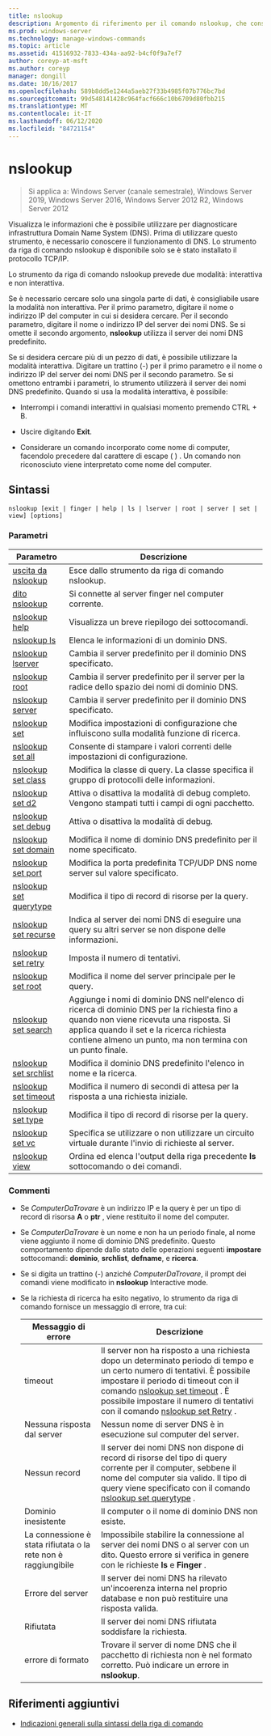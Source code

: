 ```yaml
---
title: nslookup
description: Argomento di riferimento per il comando nslookup, che consente di visualizzare le informazioni che è possibile utilizzare per diagnosticare Domain Name System infrastruttura (DNS).
ms.prod: windows-server
ms.technology: manage-windows-commands
ms.topic: article
ms.assetid: 41516932-7833-434a-aa92-b4cf0f9a7ef7
author: coreyp-at-msft
ms.author: coreyp
manager: dongill
ms.date: 10/16/2017
ms.openlocfilehash: 589b8dd5e1244a5aeb27f33b4985f07b776bc7bd
ms.sourcegitcommit: 99d548141428c964facf666c10b6709d80fbb215
ms.translationtype: MT
ms.contentlocale: it-IT
ms.lasthandoff: 06/12/2020
ms.locfileid: "84721154"
---
```

# <a name="nslookup"></a>nslookup

> Si applica a: Windows Server (canale semestrale), Windows Server 2019, Windows Server 2016, Windows Server 2012 R2, Windows Server 2012

Visualizza le informazioni che è possibile utilizzare per diagnosticare infrastruttura Domain Name System (DNS). Prima di utilizzare questo strumento, è necessario conoscere il funzionamento di DNS. Lo strumento da riga di comando nslookup è disponibile solo se è stato installato il protocollo TCP/IP.

Lo strumento da riga di comando nslookup prevede due modalità: interattiva e non interattiva.

Se è necessario cercare solo una singola parte di dati, è consigliabile usare la modalità non interattiva. Per il primo parametro, digitare il nome o indirizzo IP del computer in cui si desidera cercare. Per il secondo parametro, digitare il nome o indirizzo IP del server dei nomi DNS. Se si omette il secondo argomento, **nslookup** utilizza il server dei nomi DNS predefinito.

Se si desidera cercare più di un pezzo di dati, è possibile utilizzare la modalità interattiva. Digitare un trattino (-) per il primo parametro e il nome o indirizzo IP del server dei nomi DNS per il secondo parametro. Se si omettono entrambi i parametri, lo strumento utilizzerà il server dei nomi DNS predefinito. Quando si usa la modalità interattiva, è possibile:

- Interrompi i comandi interattivi in qualsiasi momento premendo CTRL + B.

- Uscire digitando **Exit**.

- Considerare un comando incorporato come nome di computer, facendolo precedere dal carattere di escape ( \) . Un comando non riconosciuto viene interpretato come nome del computer.

## <a name="syntax"></a>Sintassi

```
nslookup [exit | finger | help | ls | lserver | root | server | set | view] [options]
```

### <a name="parameters"></a>Parametri

| Parametro | Descrizione |
| --------- | ----------- |
| [uscita da nslookup](nslookup-exit-command.md) | Esce dallo strumento da riga di comando nslookup. |
| [dito nslookup](nslookup-finger-command.md) | Si connette al server finger nel computer corrente. |
| [nslookup help](nslookup-help.md) | Visualizza un breve riepilogo dei sottocomandi. |
| [nslookup ls](nslookup-ls.md) | Elenca le informazioni di un dominio DNS. |
| [nslookup lserver](nslookup-lserver.md) | Cambia il server predefinito per il dominio DNS specificato. |
| [nslookup root](nslookup-root.md) | Cambia il server predefinito per il server per la radice dello spazio dei nomi di dominio DNS. |
| [nslookup server](nslookup-server.md) | Cambia il server predefinito per il dominio DNS specificato. |
| [nslookup set](nslookup-set.md) | Modifica impostazioni di configurazione che influiscono sulla modalità funzione di ricerca. |
| [nslookup set all](nslookup-set-all.md) | Consente di stampare i valori correnti delle impostazioni di configurazione. |
| [nslookup set class](nslookup-set-class.md) | Modifica la classe di query. La classe specifica il gruppo di protocolli delle informazioni. |
| [nslookup set d2](nslookup-set-d2.md) | Attiva o disattiva la modalità di debug completo. Vengono stampati tutti i campi di ogni pacchetto. |
| [nslookup set debug](nslookup-set-debug.md) | Attiva o disattiva la modalità di debug. |
| [nslookup set domain](nslookup-set-domain.md) | Modifica il nome di dominio DNS predefinito per il nome specificato. |
| [nslookup set port](nslookup-set-port.md) | Modifica la porta predefinita TCP/UDP DNS nome server sul valore specificato. |
| [nslookup set querytype](nslookup-set-querytype.md) | Modifica il tipo di record di risorse per la query. |
| [nslookup set recurse](nslookup-set-recurse.md) | Indica al server dei nomi DNS di eseguire una query su altri server se non dispone delle informazioni. |
| [nslookup set retry](nslookup-set-retry.md) | Imposta il numero di tentativi. |
| [nslookup set root](nslookup-set-root.md) | Modifica il nome del server principale per le query. |
| [nslookup set search](nslookup-set-search.md) | Aggiunge i nomi di dominio DNS nell'elenco di ricerca di dominio DNS per la richiesta fino a quando non viene ricevuta una risposta. Si applica quando il set e la ricerca richiesta contiene almeno un punto, ma non termina con un punto finale. |
| [nslookup set srchlist](nslookup-set-srchlist.md) | Modifica il dominio DNS predefinito l'elenco in nome e la ricerca. |
| [nslookup set timeout](nslookup-set-timeout.md) | Modifica il numero di secondi di attesa per la risposta a una richiesta iniziale. |
| [nslookup set type](nslookup-set-type.md) | Modifica il tipo di record di risorse per la query. |
| [nslookup set vc](nslookup-set-vc.md) | Specifica se utilizzare o non utilizzare un circuito virtuale durante l'invio di richieste al server. |
| [nslookup view](nslookup-view.md) | Ordina ed elenca l'output della riga precedente **ls** sottocomando o dei comandi. |

### <a name="remarks"></a>Commenti

- Se *ComputerDaTrovare* è un indirizzo IP e la query è per un tipo di record di risorsa **A** o **ptr** , viene restituito il nome del computer.

- Se *ComputerDaTrovare* è un nome e non ha un periodo finale, al nome viene aggiunto il nome di dominio DNS predefinito. Questo comportamento dipende dallo stato delle operazioni seguenti **impostare** sottocomandi: **dominio**, **srchlist**, **defname**, e **ricerca**.

- Se si digita un trattino (-) anziché *ComputerDaTrovare*, il prompt dei comandi viene modificato in **nslookup** Interactive mode.

- Se la richiesta di ricerca ha esito negativo, lo strumento da riga di comando fornisce un messaggio di errore, tra cui:

  | Messaggio di errore | Descrizione |
  | ------------- | ----------- |
  | timeout |Il server non ha risposto a una richiesta dopo un determinato periodo di tempo e un certo numero di tentativi. È possibile impostare il periodo di timeout con il comando [nslookup set timeout](nslookup-set-timeout.md) . È possibile impostare il numero di tentativi con il comando [nslookup set Retry](nslookup-set-retry.md) . |
  | Nessuna risposta dal server | Nessun nome di server DNS è in esecuzione sul computer del server. |
  | Nessun record | Il server dei nomi DNS non dispone di record di risorse del tipo di query corrente per il computer, sebbene il nome del computer sia valido. Il tipo di query viene specificato con il comando [nslookup set querytype](nslookup-set-querytype.md) . |
  | Dominio inesistente | Il computer o il nome di dominio DNS non esiste. |
  | La connessione è stata rifiutata o la rete non è raggiungibile | Impossibile stabilire la connessione al server dei nomi DNS o al server con un dito. Questo errore si verifica in genere con le richieste **ls** e **Finger** . |
  | Errore del server | Il server dei nomi DNS ha rilevato un'incoerenza interna nel proprio database e non può restituire una risposta valida. |
  | Rifiutata | Il server dei nomi DNS rifiutata soddisfare la richiesta. |
  | errore di formato | Trovare il server di nome DNS che il pacchetto di richiesta non è nel formato corretto. Può indicare un errore in **nslookup**. |

## <a name="additional-references"></a>Riferimenti aggiuntivi

- [Indicazioni generali sulla sintassi della riga di comando](command-line-syntax-key.md)
